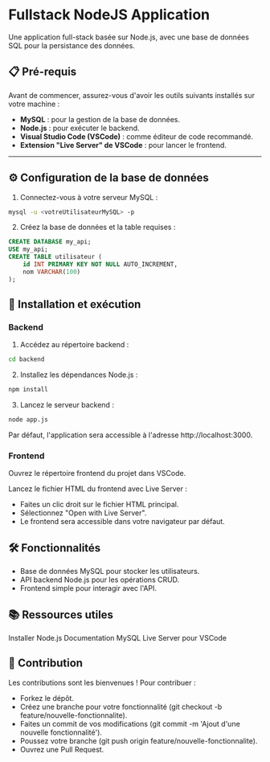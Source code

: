 # Fullstack NodeJS Application

Une application full-stack basée sur Node.js, avec une base de données SQL pour la persistance des données.

## 📋 Pré-requis

Avant de commencer, assurez-vous d'avoir les outils suivants installés sur votre machine :

- **MySQL** : pour la gestion de la base de données.
- **Node.js** : pour exécuter le backend.
- **Visual Studio Code (VSCode)** : comme éditeur de code recommandé.
- **Extension "Live Server" de VSCode** : pour lancer le frontend.

---

## ⚙️ Configuration de la base de données

1. Connectez-vous à votre serveur MySQL :
```bash
mysql -u <votreUtilisateurMySQL> -p
```

2. Créez la base de données et la table requises :

```sql
CREATE DATABASE my_api;
USE my_api;
CREATE TABLE utilisateur (
    id INT PRIMARY KEY NOT NULL AUTO_INCREMENT,
    nom VARCHAR(100)
);
```

## 🚀 Installation et exécution
### Backend
1. Accédez au répertoire backend :
```bash
cd backend
```
2. Installez les dépendances Node.js :

```bash
npm install
```

3. Lancez le serveur backend :

```bash
node app.js
```

Par défaut, l'application sera accessible à l'adresse http://localhost:3000.

### Frontend
Ouvrez le répertoire frontend du projet dans VSCode.

Lancez le fichier HTML du frontend avec Live Server :

- Faites un clic droit sur le fichier HTML principal.
- Sélectionnez "Open with Live Server".
- Le frontend sera accessible dans votre navigateur par défaut.

## 🛠 Fonctionnalités
- Base de données MySQL pour stocker les utilisateurs.
- API backend Node.js pour les opérations CRUD.
- Frontend simple pour interagir avec l'API.

## 📚 Ressources utiles
Installer Node.js
Documentation MySQL
Live Server pour VSCode

## 🤝 Contribution
Les contributions sont les bienvenues ! Pour contribuer :

- Forkez le dépôt.
- Créez une branche pour votre fonctionnalité (git checkout -b feature/nouvelle-fonctionnalite).
- Faites un commit de vos modifications (git commit -m 'Ajout d'une nouvelle fonctionnalité').
- Poussez votre branche (git push origin feature/nouvelle-fonctionnalite).
- Ouvrez une Pull Request.